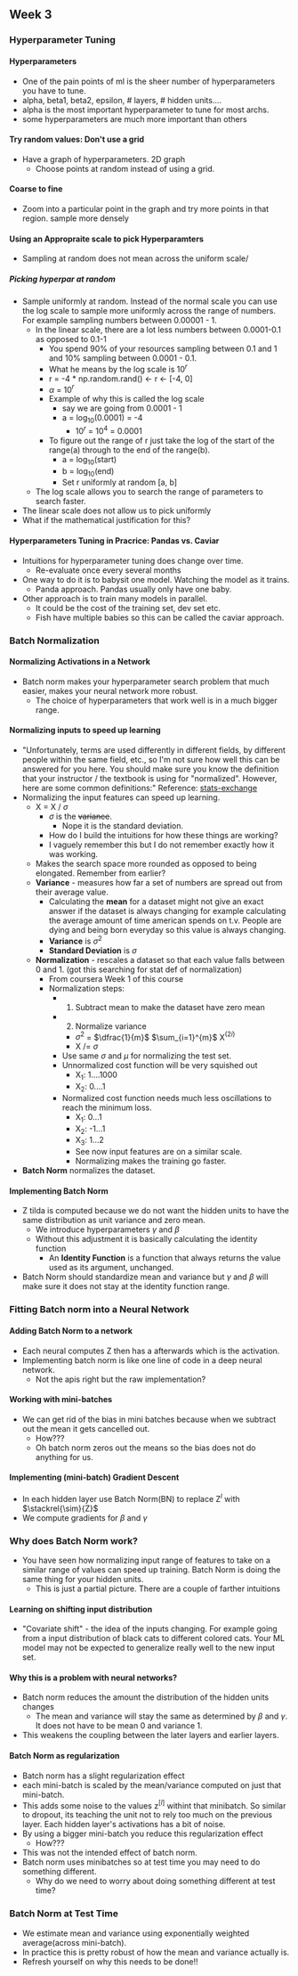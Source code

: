 ## Week 3
### Hyperparameter Tuning
#### Hyperparameters
- One of the pain points of ml is the sheer number of hyperparameters you have to tune.
- alpha, beta1, beta2, epsilon, # layers, # hidden units....
- alpha is the most important hyperparameter to tune for most archs.
- some hyperparameters are much more important than others
#### Try random values: Don't use a grid
- Have a graph of hyperparameters. 2D graph
  - Choose points at random instead of using a grid.
#### Coarse to fine
- Zoom into a particular point in the graph and try more points in that region. sample more densely
#### Using an Appropraite scale to pick Hyperparamters
- Sampling at random does not mean across the uniform scale/
##### Picking hyperpar at random
- Sample uniformly at random. Instead of the normal scale you can use the log scale to sample more uniformly across the range of numbers. For example sampling numbers between 0.00001 - 1.
  - In the linear scale, there are a lot less numbers between 0.0001-0.1 as opposed to 0.1-1
    - You spend 90% of your resources sampling between 0.1 and 1 and 10% sampling between 0.0001 - 0.1.
    - What he means by the log scale is 10$^r$
    - r = -4 * np.random.rand() <- r <- [-4, 0]
    - $\alpha$ = 10$^r$
    - Example of why this is called the log scale
      - say we are going from 0.0001 - 1
      - a = $\log_{10}(0.0001)$ = -4
        - 10$^r$ = 10$^4$ = 0.0001
    - To figure out the range of r just take the log of the start of the range(a) through to the end of the range(b).
      - a = log$_{10}$(start)
      - b = log$_{10}$(end)
      - Set r uniformly at random [a, b]
  - The log scale allows you to search the range of parameters to search faster.
- The linear scale does not allow us to pick uniformly
- What if the mathematical justification for this?
#### Hyperparameters Tuning in Pracrice: Pandas vs. Caviar
- Intuitions for hyperparameter tuning does change over time.
  - Re-evaluate once every several months
- One way to do it is to babysit one model. Watching the model as it trains.
  - Panda approach. Pandas usually only have one baby.
- Other approach is to train many models in parallel.
  - It could be the cost of the training set, dev set etc.
  - Fish have multiple babies so this can be called the caviar approach.
### Batch Normalization
#### Normalizing Activations in a Network
- Batch norm makes your hyperparameter search problem that much easier, makes your neural network more robust.
  - The choice of hyperparameters that work well is in a much bigger range.
#### Normalizing inputs to speed up learning
- "Unfortunately, terms are used differently in different fields, by different people within the same field, etc., so I'm not sure how well this can be answered for you here. You should make sure you know the definition that your instructor / the textbook is using for "normalized". However, here are some common definitions:" Reference: [stats-exchange](https://stats.stackexchange.com/questions/70553/what-does-normalization-mean-and-how-to-verify-that-a-sample-or-a-distribution)
- Normalizing the input features can speed up learning.
  - X = X / $\sigma$
    - $\sigma$ is the ~~variance~~.
      - Nope it is the standard deviation.
    - How do I build the intuitions for how these things are working?
    - I vaguely remember this but I do not remember exactly how it was working.
  - Makes the search space more rounded as opposed to being elongated. Remember from earlier?
  - **Variance** - measures how far a set of numbers are spread out from their average value.
    - Calculating the **mean** for a dataset might not give an exact answer if the dataset is always changing for example calculating the average amount of time american spends on t.v. People are dying and being born everyday so this value is always changing.
    - **Variance** is $\sigma^2$
    - **Standard Deviation** is $\sigma$
  - **Normalization** - rescales a dataset so that each value falls between 0 and 1. (got this searching for stat def of normalization)
    - From coursera Week 1 of this course
    - Normalization steps:
      - 1. Subtract mean to make the dataset have zero mean
      - 2. Normalize variance
        - $\sigma^2$ = $\dfrac{1}{m}$ $\sum_{i=1}^{m}$ X$^{(2i)}$
        - X /= $\sigma$
      - Use same $\sigma$ and $\mu$ for normalizing the test set.
      - Unnormalized cost function will be very squished out
        - X$_1$: 1....1000
        - X$_2$: 0....1
      - Normalized cost function needs much less oscillations to reach the minimum loss.
        - X$_1$: 0...1
        - X$_2$: -1...1
        - X$_3$: 1...2
        - See now input features are on a similar scale.
        - Normalizing makes the training go faster.
- **Batch Norm** normalizes the dataset.
#### Implementing Batch Norm
- Z tilda is computed because we do not want the hidden units to have the same distribution as unit variance and zero mean.
  - We introduce hyperparameters $\gamma$ and $\beta$
  - Without this adjustment it is basically calculating the identity function
    - An **Identity Function** is a function that always returns the value used as its argument, unchanged.
- Batch Norm should standardize mean and variance but $\gamma$ and $\beta$ will make sure it does not stay at the identity function range.
### Fitting Batch norm into a Neural Network
#### Adding Batch Norm to a network
- Each neural computes Z then has a afterwards which is the activation.
- Implementing batch norm is like one line of code in a deep neural network.
  - Not the apis right but the raw implementation?
#### Working with mini-batches
- We can get rid of the bias in mini batches because when we subtract out the mean it gets cancelled out.
  - How???
  - Oh batch norm zeros out the means so the bias does not do anything for us.
#### Implementing (mini-batch) Gradient Descent
- In each hidden layer use Batch Norm(BN) to replace Z$^l$ with $\stackrel{\sim}{Z}$
- We compute gradients for $\beta$ and $\gamma$

### Why does Batch Norm work?
- You have seen how normalizing input range of features to take on a similar range of values can speed up training. Batch Norm is doing the same thing for your hidden units.
  - This is just a partial picture. There are a couple of farther intuitions
#### Learning on shifting input distribution
- "Covariate shift" - the idea of the inputs changing. For example going from a input distribution of black cats to different colored cats. Your ML model may not be expected to generalize really well to the new input set.
#### Why this is a problem with neural networks?
- Batch norm reduces the amount the distribution of the hidden units changes
  - The mean and variance will stay the same as determined by $\beta$ and $\gamma$. It does not have to be mean 0 and variance 1.
- This weakens the coupling between the later layers and earlier layers.
#### Batch Norm as regularization
- Batch norm has a slight regularization effect
- each mini-batch is scaled by the mean/variance computed on just that mini-batch.
- This adds some noise to the values z$^{[l]}$ withint that minibatch. So similar to dropout, its teaching the unit not to rely too much on the previous layer. Each hidden layer's activations has a bit of noise.
- By using a bigger mini-batch you reduce this regularization effect
  - How???
- This was not the intended effect of batch norm.
- Batch norm uses minibatches so at test time you may need to do something different.
  - Why do we need to worry about doing something different at test time?
### Batch Norm at Test Time
- We estimate mean and variance using exponentially weighted average(across mini-batch).
- In practice this is pretty robust of how the mean and variance actually is.
- Refresh yourself on why this needs to be done!!